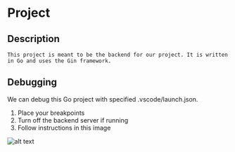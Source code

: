 # Project

## Description

    This project is meant to be the backend for our project. It is written in Go and uses the Gin framework.

## Debugging

We can debug this Go project with specified .vscode/launch.json.

1. Place your breakpoints
2. Turn off the backend server if running
3. Follow instructions in this image

![alt text](README.png)
